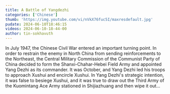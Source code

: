 ```yaml
---
title: A Battle of Yangdezhi
categories: ['Chinese']
thumb: 'https://img.youtube.com/vi/nVkX76fuc5I/maxresdefault.jpg'
pudate: 2024-06-10T18:46:15
videos: 2024-06-10-18-44-00
author: tin-sokhavuth
---
```

In July 1947, the Chinese Civil War entered an important turning point. In order to restrain the enemy in North China from sending reinforcements to the Northeast, the Central Military Commission of the Communist Party of China decided to form the Shanxi-Chahar-Hebei Field Army and appointed Yang Dezhi as its commander. It was October, and Yang Dezhi led his troops to approach Xushui and encircle Xushui. In Yang Dezhi's strategic intention, it was false to besiege Xushui, and it was true to draw out the Third Army of the Kuomintang Ace Army stationed in Shijiazhuang and then wipe it out...